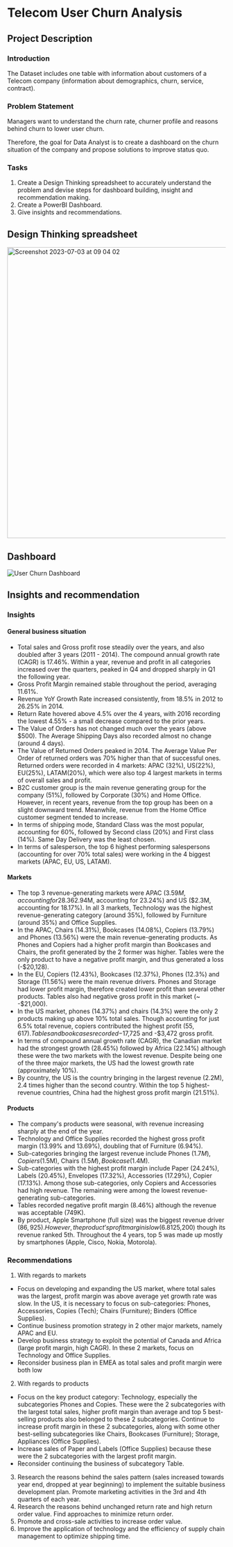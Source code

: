 # Telecom User Churn Analysis
## Project Description
### Introduction
The Dataset includes one table with information about customers of a Telecom company (information about demographics, churn, service, contract).
### Problem Statement
Managers want to understand the churn rate, churner profile and reasons behind churn to lower user churn. 

Therefore, the goal for Data Analyst is to create a dashboard on the churn situation of the company and propose solutions to improve status quo.
### Tasks
1. Create a Design Thinking spreadsheet to accurately understand the problem and devise steps for dashboard building, insight and recommendation making.
2. Create a PowerBI Dashboard.
3. Give insights and recommendations.
## Design Thinking spreadsheet
<img width="669" alt="Screenshot 2023-07-03 at 09 04 02" src="https://github.com/ngocminhantran/User-Churn-Analysis/assets/130781119/b56deb39-e36e-48f7-99d0-2922259e7626">

## Dashboard
![User Churn Dashboard](https://github.com/ngocminhantran/User-Churn-Analysis/assets/130781119/32699c48-0e53-475e-beef-2d15039d675a)

## Insights and recommendation
### Insights
#### General business situation
- Total sales and Gross profit rose steadily over the years, and also doubled after 3 years (2011 - 2014). The compound annual growth rate (CAGR) is 17.46%. Within a year, revenue and profit in all categories increased over the quarters, peaked in Q4 and dropped sharply in Q1 the following year.
- Gross Profit Margin remained stable throughout the period, averaging 11.61%.
- Revenue YoY Growth Rate increased consistently, from 18.5% in 2012 to 26.25% in 2014.
- Return Rate hovered above 4.5% over the 4 years, with 2016 recording the lowest 4.55% - a small decrease compared to the prior years.
- The Value of Orders has not changed much over the years (above $500). The Average Shipping Days also recorded almost no change (around 4 days).
- The Value of Returned Orders peaked in 2014. The Average Value Per Order of returned orders was 70% higher than that of successful ones. Returned orders were recorded in 4 markets: APAC (32%), US(22%), EU(25%), LATAM(20%), which were also top 4 largest markets in terms of overall sales and profit.
- B2C customer group is the main revenue generating group for the company (51%), followed by Corporate (30%) and Home Office. However, in recent years, revenue from the top group has been on a slight downward trend. Meanwhile, revenue from the Home Office customer segment tended to increase.
- In terms of shipping mode, Standard Class was the most popular, accounting for 60%, followed by Second class (20%) and First class (14%). Same Day Delivery was the least chosen.
- In terms of salesperson, the top 6 highest performing salespersons (accounting for over 70% total sales) were working in the 4 biggest markets (APAC, EU, US, LATAM).
#### Markets
- The top 3 revenue-generating markets were APAC ($3.59M, accounting for 28.36%), EU ($2.94M, accounting for 23.24%) and US ($2.3M, accounting for 18.17%). In all 3 markets, Technology was the highest revenue-generating category (around 35%), followed by Furniture (around 35%) and Office Supplies.
- In the APAC, Chairs (14.31%), Bookcases (14.08%), Copiers (13.79%) and Phones (13.56%) were the main revenue-generating products. As Phones and Copiers had a higher profit margin than Bookcases and Chairs, the profit generated by the 2 former was higher. Tables were the only product to have a negative profit margin, and thus generated a loss (-$20,128).
- In the EU, Copiers (12.43%), Bookcases (12.37%), Phones (12.3%) and Storage (11.56%) were the main revenue drivers. Phones and Storage had lower profit margin, therefore created lower profit than several other products. Tables also had negative gross profit in this market (~ -$21,000).
- In the US market, phones (14.37%) and chairs (14.3%) were the only 2 products making up above 10% total sales. Though accounting for just 6.5% total revenue, copiers contributed the highest profit ($55,617). Tables and bookcases recorded -$17,725 and -$3,472 gross profit.
- In terms of compound annual growth rate (CAGR), the Canadian market had the strongest growth (28.45%) followed by Africa (22.14%) although these were the two markets with the lowest revenue. Despite being one of the three major markets, the US had the lowest growth rate (approximately 10%).
- By country, the US is the country bringing in the largest revenue (2.2M), 2.4 times higher than the second country. Within the top 5 highest-revenue countries, China had the highest gross profit margin (21.51%).
#### Products
- The company's products were seasonal, with revenue increasing sharply at the end of the year.
- Technology and Office Supplies recorded the highest gross profit margin (13.99% and 13.69%), doubling that of Furniture (6.94%).
- Sub-categories bringing the largest revenue include Phones ($1.7M), Copiers ($1.5M), Chairs ($1.5M), Bookcase ($1.4M).
- Sub-categories with the highest profit margin include Paper (24.24%), Labels (20.45%), Envelopes (17.32%), Accessories (17.29%), Copier (17.13%). Among those sub-categories, only Copiers and Accessories had high revenue. The remaining were among the lowest revenue-generating sub-categories.
- Tables recorded negative profit margin (8.46%) although the revenue was acceptable (749K).
- By product, Apple Smartphone (full size) was the biggest revenue driver ($86,925). However, the product’s profit margin is low (6.81%) and thus its profit was lower than several other products. Within the top 5 highest revenue products, Canon ImageCLASS 2200 Advanced Copier had the highest profit margin (up to nearly 41%), and thus its profit ranked 1st (~$25,200) though its revenue ranked 5th. Throughout the 4 years, top 5 was made up mostly by smartphones (Apple, Cisco, Nokia, Motorola).
### Recommendations
1. With regards to markets
- Focus on developing and expanding the US market, where total sales was the largest, profit margin was above average yet growth rate was slow. In the US, it is necessary to focus on sub-categories: Phones, Accessories, Copies (Tech); Chairs (Furniture); Binders (Office Supplies). 
- Continue business promotion strategy in 2 other major markets, namely APAC and EU.
- Develop business strategy to exploit the potential of Canada and Africa (large profit margin, high CAGR). In these 2 markets, focus on Technology and Office Supplies.
- Reconsider business plan in EMEA as total sales and profit margin were both low
2. With regards to products
- Focus on the key product category: Technology, especially the subcategories Phones and Copies. These were the 2 subcategories with the largest total sales, higher profit margin than average and top 5 best-selling products also belonged to these 2 subcategories. Continue to increase profit margin in these 2 subcategories, along with some other best-selling subcategories like Chairs, Bookcases (Furniture); Storage, Appliances (Office Supplies).
- Increase sales of Paper and Labels (Office Supplies) because these were the 2 subcategories with the largest profit margin.
- Reconsider continuing the business of subcategory Table.
3. Research the reasons behind the sales pattern (sales increased towards year end, dropped at year beginning) to implement the suitable business development plan. Promote marketing activities in the 3rd and 4th quarters of each year.
4. Research the reasons behind unchanged return rate and high return order value. Find approaches to minimize return order.
5. Promote and cross-sale activities to increase order value.
6. Improve the application of technology and the efficiency of supply chain management to optimize shipping time.




